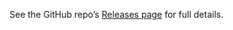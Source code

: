 See the GitHub repo’s [Releases page](https://github.com/deliciousinsights/mongoose-pii/releases) for full details.
